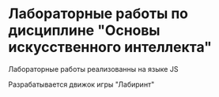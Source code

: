# Лабораторные работы по дисциплине "Основы искусственного интеллекта"

Лабораторные работы реализованны на языке JS


Разрабатывается движок игры "Лабиринт"
